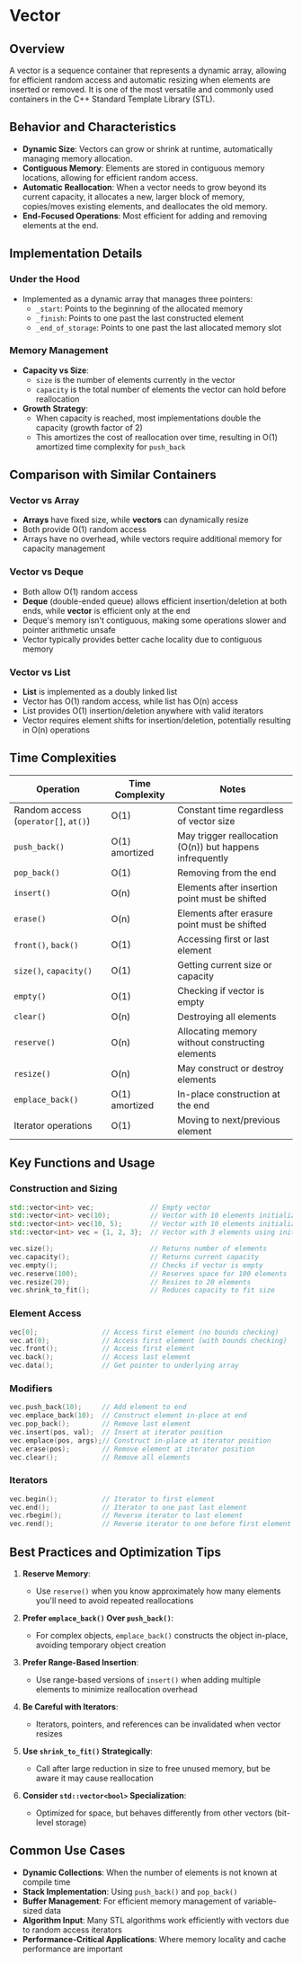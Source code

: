 # Vector

## Overview
A vector is a sequence container that represents a dynamic array, allowing for efficient random access and automatic resizing when elements are inserted or removed. It is one of the most versatile and commonly used containers in the C++ Standard Template Library (STL).

## Behavior and Characteristics

- **Dynamic Size**: Vectors can grow or shrink at runtime, automatically managing memory allocation.
- **Contiguous Memory**: Elements are stored in contiguous memory locations, allowing for efficient random access.
- **Automatic Reallocation**: When a vector needs to grow beyond its current capacity, it allocates a new, larger block of memory, copies/moves existing elements, and deallocates the old memory.
- **End-Focused Operations**: Most efficient for adding and removing elements at the end.

## Implementation Details

### Under the Hood
- Implemented as a dynamic array that manages three pointers:
  - `_start`: Points to the beginning of the allocated memory
  - `_finish`: Points to one past the last constructed element
  - `_end_of_storage`: Points to one past the last allocated memory slot

### Memory Management
- **Capacity vs Size**: 
  - `size` is the number of elements currently in the vector
  - `capacity` is the total number of elements the vector can hold before reallocation
- **Growth Strategy**:
  - When capacity is reached, most implementations double the capacity (growth factor of 2)
  - This amortizes the cost of reallocation over time, resulting in O(1) amortized time complexity for `push_back`

## Comparison with Similar Containers

### Vector vs Array
- **Arrays** have fixed size, while **vectors** can dynamically resize
- Both provide O(1) random access
- Arrays have no overhead, while vectors require additional memory for capacity management

### Vector vs Deque
- Both allow O(1) random access
- **Deque** (double-ended queue) allows efficient insertion/deletion at both ends, while **vector** is efficient only at the end
- Deque's memory isn't contiguous, making some operations slower and pointer arithmetic unsafe
- Vector typically provides better cache locality due to contiguous memory

### Vector vs List
- **List** is implemented as a doubly linked list
- Vector has O(1) random access, while list has O(n) access
- List provides O(1) insertion/deletion anywhere with valid iterators
- Vector requires element shifts for insertion/deletion, potentially resulting in O(n) operations

## Time Complexities

| Operation | Time Complexity | Notes |
|-----------|-----------------|-------|
| Random access (`operator[]`, `at()`) | O(1) | Constant time regardless of vector size |
| `push_back()` | O(1) amortized | May trigger reallocation (O(n)) but happens infrequently |
| `pop_back()` | O(1) | Removing from the end |
| `insert()` | O(n) | Elements after insertion point must be shifted |
| `erase()` | O(n) | Elements after erasure point must be shifted |
| `front()`, `back()` | O(1) | Accessing first or last element |
| `size()`, `capacity()` | O(1) | Getting current size or capacity |
| `empty()` | O(1) | Checking if vector is empty |
| `clear()` | O(n) | Destroying all elements |
| `reserve()` | O(n) | Allocating memory without constructing elements |
| `resize()` | O(n) | May construct or destroy elements |
| `emplace_back()` | O(1) amortized | In-place construction at the end |
| Iterator operations | O(1) | Moving to next/previous element |

## Key Functions and Usage

### Construction and Sizing
```cpp
std::vector<int> vec;              // Empty vector
std::vector<int> vec(10);          // Vector with 10 elements initialized to 0
std::vector<int> vec(10, 5);       // Vector with 10 elements initialized to 5
std::vector<int> vec = {1, 2, 3};  // Vector with 3 elements using initializer list

vec.size();                        // Returns number of elements
vec.capacity();                    // Returns current capacity
vec.empty();                       // Checks if vector is empty
vec.reserve(100);                  // Reserves space for 100 elements
vec.resize(20);                    // Resizes to 20 elements
vec.shrink_to_fit();               // Reduces capacity to fit size
```

### Element Access
```cpp
vec[0];                // Access first element (no bounds checking)
vec.at(0);             // Access first element (with bounds checking)
vec.front();           // Access first element
vec.back();            // Access last element
vec.data();            // Get pointer to underlying array
```

### Modifiers
```cpp
vec.push_back(10);     // Add element to end
vec.emplace_back(10);  // Construct element in-place at end
vec.pop_back();        // Remove last element
vec.insert(pos, val);  // Insert at iterator position
vec.emplace(pos, args);// Construct in-place at iterator position
vec.erase(pos);        // Remove element at iterator position
vec.clear();           // Remove all elements
```

### Iterators
```cpp
vec.begin();           // Iterator to first element
vec.end();             // Iterator to one past last element
vec.rbegin();          // Reverse iterator to last element
vec.rend();            // Reverse iterator to one before first element
```

## Best Practices and Optimization Tips

1. **Reserve Memory**:
   - Use `reserve()` when you know approximately how many elements you'll need to avoid repeated reallocations
   
2. **Prefer `emplace_back()` Over `push_back()`**:
   - For complex objects, `emplace_back()` constructs the object in-place, avoiding temporary object creation

3. **Prefer Range-Based Insertion**:
   - Use range-based versions of `insert()` when adding multiple elements to minimize reallocation overhead

4. **Be Careful with Iterators**:
   - Iterators, pointers, and references can be invalidated when vector resizes
   
5. **Use `shrink_to_fit()` Strategically**:
   - Call after large reduction in size to free unused memory, but be aware it may cause reallocation

6. **Consider `std::vector<bool>` Specialization**:
   - Optimized for space, but behaves differently from other vectors (bit-level storage)

## Common Use Cases

- **Dynamic Collections**: When the number of elements is not known at compile time
- **Stack Implementation**: Using `push_back()` and `pop_back()`
- **Buffer Management**: For efficient memory management of variable-sized data
- **Algorithm Input**: Many STL algorithms work efficiently with vectors due to random access iterators
- **Performance-Critical Applications**: Where memory locality and cache performance are important
